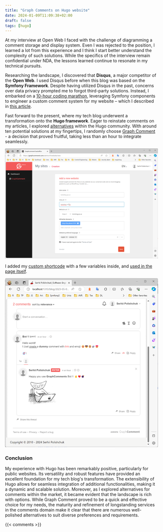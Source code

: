 ```yaml
---
title: "Graph Comments on Hugo website"
date: 2024-01-09T11:09:38+02:00
draft: false
tags: [hugo]
---
```


At my interview at Open Web I faced with the challenge of diagramming a comment storage and display system. 
Even I was rejected to the position, I learned a lot from this experience and
I think I start better understand the complexity of such solutions. 
While the specifics of the interview remain confidential under NDA, 
the lessons learned continue to resonate in my technical pursuits.

Researching the landscape, I discovered that **Disqus**, a major competitor of the **Open Web**. 
I used Disqus before when this blog was based on the **Symfony Framework**. 
Despite having utilized Disqus in the past, 
concerns over data privacy prompted me to forgot third-party solutions. 
Instead, I embarked on 
a [10-hour coding marathon](https://github.com/spolischook/kotoblog_v2/commit/d6e192eb31683d4ba8a1598fe61b1a060d67fe9e), 
leveraging Symfony components to engineer a custom comment system for my website – 
which I described in [this article](../bye-bye-disqus).

Fast forward to the present, where my tech blog underwent a transformation 
onto the **Hugo framework**. 
Eager to reinstate comments on my articles, 
I explored [alternatives](https://gohugo.io/content-management/comments/#alternatives) within the Hugo community. 
With around ten potential solutions at my fingertips, 
I randomly choose [Graph Comment](https://www.graphcomment.com) -
a decision that proved fruitful, taking less than an hour to integrate seamlessly.

![creating website account on GraphComment.com](./creating-graphcomment-website.png)

I added my [custom shortcode](https://github.com/spolischook/kotoblog_v3/layouts\shortcodes\comments.html) with a few variables inside,
and [used in the page itself](https://github.com/spolischook/kotoblog_v3/content\blog\2024-01-10-graph-comment\index.md).  

![test comments on the website](./comments-example.png)

### Conclusion

My experience with Hugo has been remarkably positive, particularly for public websites. Its versatility and robust features have provided an excellent foundation for my tech blog's transformation. The extensibility of Hugo allows for seamless integration of additional functionalities, making it a dynamic and scalable solution. Moreover, as I explored alternatives for comments within the market, it became evident that the landscape is rich with options. While Graph Comment proved to be a quick and effective choice for my needs, the maturity and refinement of longstanding services in the comments domain make it clear that there are numerous well-polished alternatives to suit diverse preferences and requirements.

{{< comments >}}
